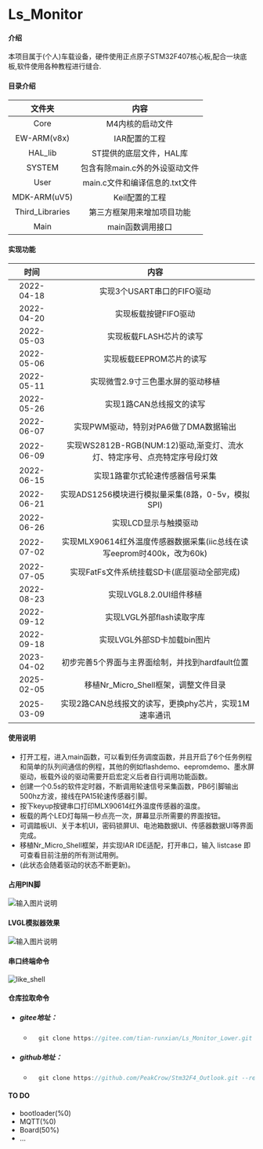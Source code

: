 # Ls_Monitor

#### 介绍
本项目属于(个人)车载设备，硬件使用正点原子STM32F407核心板,配合一块底板,软件使用各种教程进行缝合.

#### 目录介绍
|     文件夹      |              内容              |
| :-------------: | :----------------------------: |
|      Core       |        M4内核的启动文件        |
|   EW-ARM(v8x)   |         IAR配置的工程          |
|     HAL_lib     |    ST提供的底层文件，HAL库     |
|     SYSTEM      | 包含有除main.c外的外设驱动文件 |
|      User       | main.c文件和编译信息的.txt文件 |
|  MDK-ARM(uV5)   |         Keil配置的工程         |
| Third_Libraries |   第三方框架用来增加项目功能   |
|      Main       |        main函数调用接口        |

#### 实现功能

|    时间    |                             内容                             |
| :--------: | :----------------------------------------------------------: |
| 2022-04-18 |                  实现3个USART串口的FIFO驱动                  |
| 2022-04-20 |                     实现板载按键FIFO驱动                     |
| 2022-05-03 |                   实现板载FLASH芯片的读写                    |
| 2022-05-06 |                   实现板载EEPROM芯片的读写                   |
| 2022-05-11 |              实现微雪2.9寸三色墨水屏的驱动移植               |
| 2022-05-26 |                   实现1路CAN总线报文的读写                   |
| 2022-06-07 |            实现PWM驱动，特别对PA6做了DMA数据输出             |
| 2022-06-09 | 实现WS2812B-RGB(NUM:12)驱动,渐变灯、流水灯、特定序号、点亮特定序号段灯效 |
| 2022-06-15 |               实现1路霍尔式轮速传感器信号采集                |
| 2022-06-21 |      实现ADS1256模块进行模拟量采集(8路，0-5v，模拟SPI)       |
| 2022-06-26 |                    实现LCD显示与触摸驱动                     |
| 2022-07-02 | 实现MLX90614红外温度传感器数据采集(iic总线在读写eeprom时400k，改为60k) |
| 2022-07-05 |         实现FatFs文件系统挂载SD卡(底层驱动全部完成)          |
| 2022-08-23 |                   实现LVGL8.2.0UI组件移植                    |
| 2022-09-12 |                  实现LVGL外部flash读取字库                   |
| 2022-09-18 |                 实现LVGL外部SD卡加载bin图片                  |
| 2023-04-02 |       初步完善5个界面与主界面绘制，并找到hardfault位置       |
| 2025-02-05 |             移植Nr_Micro_Shell框架，调整文件目录             |
| 2025-03-09 |    实现2路CAN总线报文的读写，更换phy芯片，实现1M速率通讯     |

#### 使用说明
- 打开工程，进入main函数，可以看到任务调度函数，并且开启了6个任务例程和简单的队列间通信的例程，其他的例如flashdemo、eepromdemo、墨水屏驱动，板载外设的驱动需要开启宏定义后者自行调用功能函数。
- 创建一个0.5s的软件定时器，不断调用轮速信号采集函数，PB6引脚输出500hz方波，接线在PA15轮速传感器引脚。
- 按下keyup按键串口打印MLX90614红外温度传感器的温度。
- 板载的两个LED灯每隔一秒点亮一次，屏幕显示所需要的界面按钮。
- 可调踏板UI、关于本机UI，密码锁屏UI、电池箱数据UI、传感器数据UI等界面完成。
- 移植Nr_Micro_Shell框架，并实现IAR IDE适配，打开串口，输入 listcase 即可查看目前注册的所有测试用例。
- (此状态会随着驱动的状态不断更新)。

#### 占用PIN脚
![输入图片说明](LVGL_Monitor/Doc/images/%E5%B7%B2%E9%85%8D%E7%BD%AEPIN.png)
####  **LVGL模拟器效果** 
![输入图片说明](LVGL_Monitor/Doc/GIF/TFT%20Simulator.gif)

#### 串口终端命令

![like_shell](LVGL_Monitor/Doc/GIF/like_shell.gif)

#### 仓库拉取命令

- ##### gitee地址：

    - ```c
        git clone https://gitee.com/tian-runxian/Ls_Monitor_Lower.git --recurse-submodules
        ```

- ##### github地址：

    - ```c
        git clone https://github.com/PeakCrow/Stm32F4_Outlook.git --recurse-submodules
        ```

    

#### TO DO

- bootloader(%0)
- MQTT(%0)
- Board(50%)
- ...
